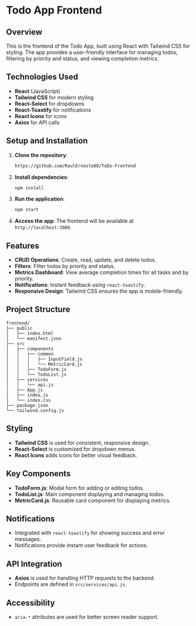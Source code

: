 # Todo App Frontend

## Overview
This is the frontend of the Todo App, built using React with Tailwind CSS for styling. The app provides a user-friendly interface for managing todos, filtering by priority and status, and viewing completion metrics.

## Technologies Used
- **React** (JavaScript)
- **Tailwind CSS** for modern styling
- **React-Select** for dropdowns
- **React-Toastify** for notifications
- **React Icons** for icons
- **Axios** for API calls

## Setup and Installation
1. **Clone the repository**:
   ```bash
   https://github.com/RaulErnesto08/ToDo-Frontend
   ```

2. **Install dependencies**:
   ```bash
   npm install
   ```

3. **Run the application**:
   ```bash
   npm start
   ```

4. **Access the app**:
   The frontend will be available at `http://localhost:3000`.

## Features
- **CRUD Operations**: Create, read, update, and delete todos.
- **Filters**: Filter todos by priority and status.
- **Metrics Dashboard**: View average completion times for all tasks and by priority.
- **Notifications**: Instant feedback using `react-toastify`.
- **Responsive Design**: Tailwind CSS ensures the app is mobile-friendly.

## Project Structure
```
frontend/
├── public
│   ├── index.html
│   └── manifest.json
├── src
│   ├── components
│   │   ├── common
│   │   │   ├── InputField.js
│   │   │   └── MetricCard.js
│   │   ├── TodoForm.js
│   │   └── TodoList.js
│   ├── services
│   │   └── api.js
│   ├── App.js
│   ├── index.js
│   └── index.css
├── package.json
└── tailwind.config.js
```

## Styling
- **Tailwind CSS** is used for consistent, responsive design.
- **React-Select** is customized for dropdown menus.
- **React Icons** adds icons for better visual feedback.

## Key Components
- **TodoForm.js**: Modal form for adding or editing todos.
- **TodoList.js**: Main component displaying and managing todos.
- **MetricCard.js**: Reusable card component for displaying metrics.

## Notifications
- Integrated with `react-toastify` for showing success and error messages.
- Notifications provide instant user feedback for actions.

## API Integration
- **Axios** is used for handling HTTP requests to the backend.
- Endpoints are defined in `src/services/api.js`.

## Accessibility
- `aria-*` attributes are used for better screen reader support.

